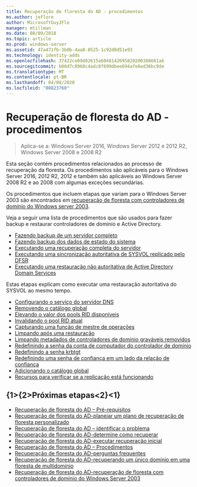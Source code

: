 ```yaml
---
title: Recuperação de floresta do AD - procedimentos
ms.author: joflore
author: MicrosoftGuyJFlo
manager: mtillman
ms.date: 08/09/2018
ms.topic: article
ms.prod: windows-server
ms.assetid: 47a471fb-3b0b-4aa8-8525-1c92d0d51e93
ms.technology: identity-adds
ms.openlocfilehash: 37422ce09d02615a6048142695820200388661a6
ms.sourcegitcommit: b00d7c8968c4adc8f699dbee694afe6ed36bc9de
ms.translationtype: MT
ms.contentlocale: pt-BR
ms.lasthandoff: 04/08/2020
ms.locfileid: "80823760"
---
```

# <a name="ad-forest-recovery---procedures"></a>Recuperação de floresta do AD - procedimentos

>Aplica-se a: Windows Server 2016, Windows Server 2012 e 2012 R2, Windows Server 2008 e 2008 R2

Esta seção contém procedimentos relacionados ao processo de recuperação da floresta. Os procedimentos são aplicáveis para o Windows Server 2016, 2012 R2, 2012 e também são aplicáveis ao Windows Server 2008 R2 e ao 2008 com algumas exceções secundárias.

Os procedimentos que incluem etapas que variam para o Windows Server 2003 são encontrados em [recuperação de floresta com controladores de domínio do Windows server 2003](AD-Forest-Recovery-Windows-Server-2003.md).  

Veja a seguir uma lista de procedimentos que são usados para fazer backup e restaurar controladores de domínio e Active Directory.

- [Fazendo backup de um servidor completo](AD-Forest-Recovery-Backing-up-a-Full-Server.md)  
- [Fazendo backup dos dados de estado do sistema](AD-Forest-Recovery-Backing-up-System-State.md)  
- [Executando uma recuperação completa do servidor](AD-Forest-Recovery-Perform-a-Full-Recovery.md)  
- [Executando uma sincronização autoritativa de SYSVOL replicado pelo DFSR](AD-Forest-Recovery-Authoritative-Recovery-SYSVOL.md)
- [Executando uma restauração não autoritativa de Active Directory Domain Services](AD-Forest-Recovery-Nonauthoritative-Restore.md)  

Estas etapas explicam como executar uma restauração autoritativa do SYSVOL ao mesmo tempo.  

- [Configurando o serviço do servidor DNS](AD-Forest-Recovery-Configure-DNS.md)  
- [Removendo o catálogo global](AD-Forest-Recovery-Remove-GC.md)  
- [Elevando o valor dos pools RID disponíveis](AD-Forest-Recovery-Raise-RID-Pool.md)  
- [Invalidando o pool RID atual](AD-Forest-Recovery-Invaildate-RID-Pool.md)  
- [Capturando uma função de mestre de operações](AD-Forest-Recovery-Seizing-Operations-Master-Role.md)  
- [Limpando após uma restauração](AD-Forest-Recovery-Cleanup.md)
- [Limpando metadados de controladores de domínio graváveis removidos](AD-Forest-Recovery-Cleaning-Metadata.md)  
- [Redefinindo a senha da conta de computador do controlador de domínio](AD-Forest-Recovery-Reset-Computer-Account-DC.md)  
- [Redefinindo a senha krbtgt](AD-Forest-Recovery-Resetting-the-krbtgt-password.md)  
- [Redefinindo uma senha de confiança em um lado da relação de confiança](AD-Forest-Recovery-Reset-Trust.md)  
- [Adicionando o catálogo global](AD-Forest-Recovery-Add-GC.md)  
- [Recursos para verificar se a replicação está funcionando](AD-Forest-Recovery-Verify-Replication.md)  

## <a name="next-steps"></a>{1&gt;{2&gt;Próximas etapas&lt;2}&lt;1}

- [Recuperação de floresta do AD – Pré-requisitos](AD-Forest-Recovery-Prerequisties.md)  
- [Recuperação de floresta do AD-planejar um plano de recuperação de floresta personalizado](AD-Forest-Recovery-Devising-a-Plan.md)  
- [Recuperação de floresta do AD – identificar o problema](AD-Forest-Recovery-Identify-the-Problem.md)
- [Recuperação de floresta do AD-determine como recuperar](AD-Forest-Recovery-Determine-how-to-Recover.md)
- [Recuperação de floresta do AD-executar recuperação inicial](AD-Forest-Recovery-Perform-initial-recovery.md)  
- [Recuperação de floresta do AD – Procedimentos](AD-Forest-Recovery-Procedures.md)  
- [Recuperação de floresta do AD-perguntas frequentes](AD-Forest-Recovery-FAQ.md)  
- [Recuperação de floresta do AD-recuperando um único domínio em uma floresta de multidomínio](AD-Forest-Recovery-Single-Domain-in-Multidomain-Recovery.md)  
- [Recuperação de floresta do AD-recuperação de floresta com controladores de domínio do Windows Server 2003](AD-Forest-Recovery-Windows-Server-2003.md) 
